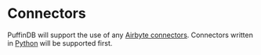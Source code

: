 # Connectors

PuffinDB will support the use of any [Airbyte connectors](https://airbyte.com/connectors). Connectors written in [Python](https://www.python.org/) will be supported first.
